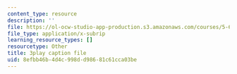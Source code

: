 ```yaml
---
content_type: resource
description: ''
file: https://ol-ocw-studio-app-production.s3.amazonaws.com/courses/5-61-physical-chemistry-fall-2017/8efbb46b4d4c998dd98681c61cca03be_zR6vXHHQZZA.srt
file_type: application/x-subrip
learning_resource_types: []
resourcetype: Other
title: 3play caption file
uid: 8efbb46b-4d4c-998d-d986-81c61cca03be
---
```


